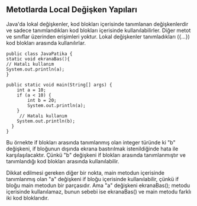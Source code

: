 Metotlarda Local Değişken Yapıları
-
Java'da lokal değişkenler, kod blokları içerisinde tanımlanan değişkenlerdir ve sadece tanımlandıkları kod blokları içerisinde kullanılabilirler. Diğer metot ve sınıflar üzerinden erişimleri yoktur. Lokal değişkenler tanımladıkları ({...}) kod blokları arasında kullanılırlar.

    public class JavaPatika {
    static void ekranaBas(){
    // Hatalı kullanım
    System.out.println(a);
    }

    public static void main(String[] args) {
        int a = 10;
        if (a < 10) {
            int b = 20;
            System.out.println(a);
        }
         // Hatalı kullanım 
        System.out.println(b);
      }
    }

Bu örnekte if blokları arasında tanımlanmış olan integer türünde ki "b" değişkeni, if bloğunun dışında ekrana bastırılmak istenildiğinde hata ile karşılaşılacaktır. Çünkü "b" değişkeni if blokları arasında tanımlanmıştır ve tanımlandığı kod blokları arasında kullanılabilir.

Dikkat edilmesi gereken diğer bir nokta, main metodun içerisinde tanımlanmış olan "a" değişkeni if bloğu içerisinde kullanılabilir, çünkü if bloğu main metodun bir parçasıdır. Ama "a" değişkeni ekranaBas(); metodu içerisinde kullanılamaz, bunun sebebi ise ekranaBas() ve main metodu farklı iki kod bloklarıdır.
